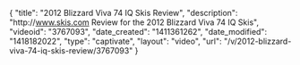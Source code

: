 {
    "title": "2012 Blizzard Viva 74 IQ Skis Review",
    "description": "http:\/\/www.skis.com Review for the 2012 Blizzard Viva 74 IQ Skis",
    "videoid": "3767093",
    "date_created": "1411361262",
    "date_modified": "1418182022",
    "type": "captivate",
    "layout": "video",
    "url": "\/v\/2012-blizzard-viva-74-iq-skis-review\/3767093"
}